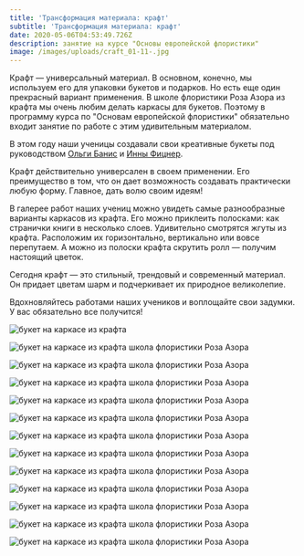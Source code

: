 ```yaml
---
title: 'Трансформация материала: крафт'
subtitle: 'Трансформация материала: крафт'
date: 2020-05-06T04:53:49.726Z
description: занятие на курсе "Основы европейской флористики"
image: /images/uploads/craft_01-11-.jpg
---
```

Крафт — универсальный материал. В основном, конечно, мы используем его для упаковки букетов и подарков. Но есть еще один прекрасный вариант применения. В школе флористики Роза Азора из крафта мы очень любим делать каркасы для букетов. Поэтому в программу курса по "Основам европейской флористики" обязательно входит занятие по работе с этим удивительным материалом.

В этом году наши ученицы создавали свои креативные букеты под руководством [Ольги Банис](https://www.instagram.com/olgadeziflor/) и [Инны Фицнер](https://www.instagram.com/fitsner_inna/). 

Крафт действительно универсален в своем применении. Его преимущество в том, что он дает возможность создавать практически любую форму. Главное, дать волю своим идеям! 

В галерее работ наших учениц можно увидеть самые разнообразные варианты каркасов из крафта. Его можно приклеить полосками: как странички книги в несколько слоев. Удивительно смотрятся жгуты из крафта. Расположим их горизонтально, вертикально или вовсе перепутаем. А можно из полоски крафта скрутить ролл — получим настоящий цветок. 

Сегодня крафт — это стильный, трендовый и современный материал. Он придает цветам шарм и подчеркивает их природное великолепие.

Вдохновляйтесь работами наших учеников и воплощайте свои задумки. У вас обязательно все получится!

![букет на каркасе из крафта](/images/uploads/craft_01-1-.jpg "букет на каркасе из крафта")

![букет на каркасе из крафта школа флористики Роза Азора](/images/uploads/craft_01-2-.jpg "букет на каркасе из крафта")

![букет на каркасе из крафта школа флористики Роза Азора](/images/uploads/craft_01-3-.jpg "букет на каркасе из крафта школа флористики Роза Азора")

![букет на каркасе из крафта школа флористики Роза Азора](/images/uploads/craft_01-4-.jpg "букет на каркасе из крафта школа флористики Роза Азора")

![букет на каркасе из крафта школа флористики Роза Азора](/images/uploads/craft_01-5-.jpg "букет на каркасе из крафта школа флористики Роза Азора")

![букет на каркасе из крафта школа флористики Роза Азора](/images/uploads/craft_01-6-.jpg "букет на каркасе из крафта школа флористики Роза Азора")

![букет на каркасе из крафта школа флористики Роза Азора](/images/uploads/craft_01-7-.jpg "букет на каркасе из крафта школа флористики Роза Азора")

![букет на каркасе из крафта школа флористики Роза Азора](/images/uploads/craft_01-8-.jpg "букет на каркасе из крафта школа флористики Роза Азора")

![букет на каркасе из крафта школа флористики Роза Азора](/images/uploads/craft_01-9-.jpg "букет на каркасе из крафта школа флористики Роза Азора")

![букет на каркасе из крафта школа флористики Роза Азора](/images/uploads/craft_01-10-.jpg "букет на каркасе из крафта школа флористики Роза Азора")

![букет на каркасе из крафта школа флористики Роза Азора](/images/uploads/craft_01-12-.jpg "букет на каркасе из крафта школа флористики Роза Азора")

![букет на каркасе из крафта школа флористики Роза Азора](/images/uploads/craft_01-13-.jpg "букет на каркасе из крафта школа флористики Роза Азора")

![букет на каркасе из крафта школа флористики Роза Азора](/images/uploads/craft_01-14-.jpg "букет на каркасе из крафта школа флористики Роза Азора")
